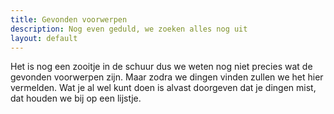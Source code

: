 ```yaml
---
title: Gevonden voorwerpen
description: Nog even geduld, we zoeken alles nog uit
layout: default
---
```


Het is nog een zooitje in de schuur dus we weten nog niet precies wat de gevonden voorwerpen zijn. Maar zodra we dingen vinden zullen we het hier vermelden. Wat je al wel kunt doen is alvast doorgeven dat je dingen mist, dat houden we bij op een lijstje.

